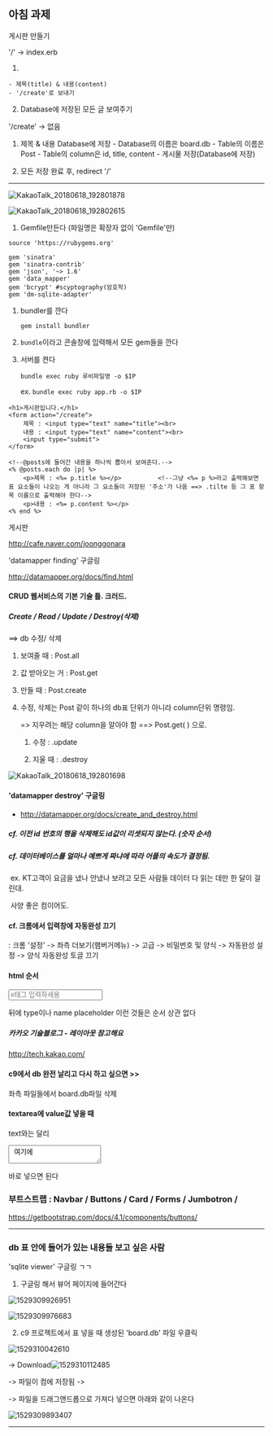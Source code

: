 ## 아침 과제

게시판 만들기

'/' -> index.erb
  1. <form>
    - 제목(title) & 내용(content)
    - '/create'로 보내기

  2. Database에 저장된 모든 글 보여주기

'/create' -> 없음
  1. 제목 & 내용 Database에 저장
    - Database의 이름은 board.db
    - Table의 이름은 Post
    - Table의 column은 id, title, content
    - 게시물 저장(Database에 저장)

   2. 모든 저장 완료 후, redirect '/'

---



![KakaoTalk_20180618_192801878](C:\Users\student\Desktop\180608_FinalProject\KakaoTalk_20180618_192801878.jpg)

![KakaoTalk_20180618_192802615](C:\Users\student\Desktop\180608_FinalProject\KakaoTalk_20180618_192802615.jpg)



1. Gemfile만든다 (파일명은 확장자 없이 'Gemfile'만)

```
source 'https://rubygems.org'

gem 'sinatra'
gem 'sinatra-contrib'
gem 'json', '~> 1.6'
gem 'data_mapper'
gem 'bcrypt' #scyptography(암호학)
gem 'dm-sqlite-adapter'
```



1. bundler를 깐다

   `gem install bundler`

2. `bundle`이라고 콘솔창에 입력해서 모든 gem들을 깐다

3. 서버를 켠다

   `bundle exec ruby 루비파일명 -o $IP`

   ex. `bundle exec ruby app.rb -o $IP`





```
<h1>게시판입니다.</h1>
<form action="/create">
    제목 : <input type="text" name="title"><br>
    내용 : <input type="text" name="content"><br>
    <input type="submit">
</form>

<!--@posts에 들어간 내용을 하나씩 뽑아서 보여준다.-->
<% @posts.each do |p| %>
    <p>제목 : <%= p.title %></p>			<!--그냥 <%= p %>라고 출력해보면 표 요소들이 나오는 게 아니라 그 요소들이 저장된 '주소'가 나옴 ==> .tilte 등 그 표 항목 이름으로 출력해야 한다-->
    <p>내용 : <%= p.content %></p>
<% end %>
```



게시판

http://cafe.naver.com/joonggonara





'datamapper finding' 구글링

http://datamapper.org/docs/find.html







#### CRUD 웹서비스의 기본 기술 틀. 크러드.

##### Create / Read / Update / Destroy(삭제)

==> db 수정/ 삭제

1. 보여줄 때 :  Post.all

2. 값 받아오는 거 :   Post.get

3. 만들 때 :   Post.create

4. 수정, 삭제는 Post 같이 하나의 db표 단위가 아니라 column단위 명령임. 

   => 지우려는 해당 column을 알아야 함 ==> Post.get(  ) 으로.

   1) 수정 :   .update

   2) 지울 때 :   .destroy

![KakaoTalk_20180618_192801698](C:\Users\student\Desktop\180608_FinalProject\KakaoTalk_20180618_192801698.jpg)







#### 'datamapper destroy' 구글링

- http://datamapper.org/docs/create_and_destroy.html







##### cf. 이전 id 번호의 행을 삭제해도 id값이 리셋되지 않는다. (숫자 순서)

##### cf. 데이터베이스를 얼마나 예쁘게 짜냐에 따라 어플의 속도가 결정됨.

​	ex. KT고객이 요금을 냈나 안냈나 보려고 모든 사람들 데이터 다 읽는 데만 한 달이 걸린대. 

​		사양 좋은 컴이어도.



#### cf. 크롬에서 입력창에 자동완성 끄기

:  크롬 '설정' -> 좌측 더보기(햄버거메뉴) -> 고급 -> 비밀번호 및 양식 -> 자동완성 설정 -> 양식 자동완성 토글 끄기





#### html 순서

<input type="text" name="tag" class="form-control" id="exampleInputEmail1" aria-describedby="emailHelp" placeholder="#태그 입력하세용">

뒤에 type이나 name placeholder 이런 것들은 순서 상관 없다





##### 카카오 기술블로그 - 레이아웃 참고해요

http://tech.kakao.com/ 





#### c9에서 db 완전 날리고 다시 하고 싶으면 >>

좌측 파일들에서 board.db파일 삭제





#### textarea에 value값 넣을 때

text와는 달리
<textarea 어쩌구 저쩌구> 여기에 </textarea>
바로 넣으면 된다





### 부트스트랩 :   Navbar / Buttons / Card / Forms / Jumbotron / 

https://getbootstrap.com/docs/4.1/components/buttons/









---

### db 표 안에 들어가 있는 내용들 보고 싶은 사람

'sqlite viewer' 구글링 ㄱㄱ

1. 구글링 해서 뷰어 페이지에 들어간다

![1529309926951](C:\Users\student\AppData\Local\Temp\1529309926951.png)

![1529309976683](C:\Users\student\AppData\Local\Temp\1529309976683.png)



2. c9 프로젝트에서 표 넣을 때 생성된 'board.db' 파일 우클릭

![1529310042610](C:\Users\student\AppData\Local\Temp\1529310042610.png)

-> Download![1529310112485](C:\Users\student\AppData\Local\Temp\1529310112485.png)

-> 파일이 컴에 저장됨 ->



-> 파일을 드래그앤드롭으로 가져다 넣으면 아래와 같이 나온다

![1529309893407](C:\Users\student\AppData\Local\Temp\1529309893407.png)

---

